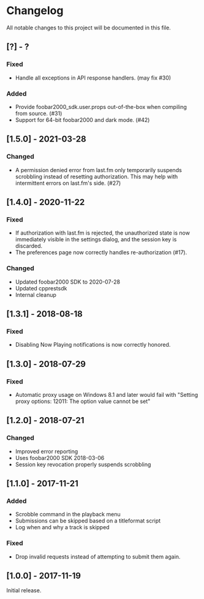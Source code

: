 # Changelog
All notable changes to this project will be documented in this file.

## [?] - ?
### Fixed
- Handle all exceptions in API response handlers. (may fix #30)
### Added
- Provide foobar2000_sdk.user.props out-of-the-box when compiling from source. (#31)
- Support for 64-bit foobar2000 and dark mode. (#42)


## [1.5.0] - 2021-03-28
### Changed
- A permission denied error from last.fm only temporarily suspends scrobbling
  instead of resetting authorization. This may help with intermittent errors
  on last.fm's side. (#27)


## [1.4.0] - 2020-11-22
### Fixed
- If authorization with last.fm is rejected, the unauthorized state is now
  immediately visible in the settings dialog, and the session key is discarded.
- The preferences page now correctly handles re-authorization (#17).

### Changed
- Updated foobar2000 SDK to 2020-07-28
- Updated cpprestsdk
- Internal cleanup


## [1.3.1] - 2018-08-18
### Fixed
- Disabling Now Playing notifications is now correctly honored.


## [1.3.0] - 2018-07-29
### Fixed
- Automatic proxy usage on Windows 8.1 and later would fail with
  "Setting proxy options: 12011: The option value cannot be set"


## [1.2.0] - 2018-07-21
### Changed
- Improved error reporting
- Uses foobar2000 SDK 2018-03-06
- Session key revocation properly suspends scrobbling


## [1.1.0] - 2017-11-21
### Added
- Scrobble command in the playback menu
- Submissions can be skipped based on a titleformat script
- Log when and why a track is skipped

### Fixed
- Drop invalid requests instead of attempting to submit them again.


## [1.0.0] - 2017-11-19

Initial release.
